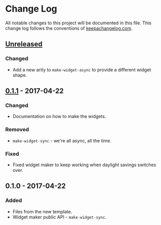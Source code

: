 # Change Log
All notable changes to this project will be documented in this file. This change log follows the conventions of [keepachangelog.com](http://keepachangelog.com/).

## [Unreleased]
### Changed
- Add a new arity to `make-widget-async` to provide a different widget shape.

## [0.1.1] - 2017-04-22
### Changed
- Documentation on how to make the widgets.

### Removed
- `make-widget-sync` - we're all async, all the time.

### Fixed
- Fixed widget maker to keep working when daylight savings switches over.

## 0.1.0 - 2017-04-22
### Added
- Files from the new template.
- Widget maker public API - `make-widget-sync`.

[Unreleased]: https://github.com/your-name/mandelbrot/compare/0.1.1...HEAD
[0.1.1]: https://github.com/your-name/mandelbrot/compare/0.1.0...0.1.1
